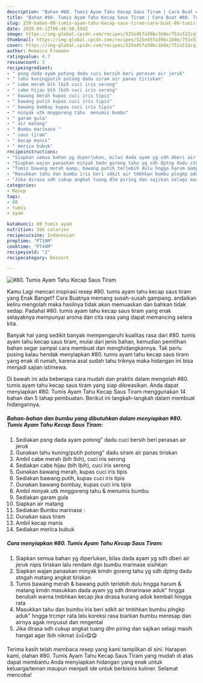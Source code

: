 ```yaml
---
description: "Bahan #80. Tumis Ayam Tahu Kecap Saus Tiram | Cara Buat #80. Tumis Ayam Tahu Kecap Saus Tiram Yang Lezat"
title: "Bahan #80. Tumis Ayam Tahu Kecap Saus Tiram | Cara Buat #80. Tumis Ayam Tahu Kecap Saus Tiram Yang Lezat"
slug: 259-bahan-80-tumis-ayam-tahu-kecap-saus-tiram-cara-buat-80-tumis-ayam-tahu-kecap-saus-tiram-yang-lezat
date: 2020-05-12T06:46:58.594Z
image: https://img-global.cpcdn.com/recipes/525e45fa39bc1b0e/751x532cq70/80-tumis-ayam-tahu-kecap-saus-tiram-foto-resep-utama.jpg
thumbnail: https://img-global.cpcdn.com/recipes/525e45fa39bc1b0e/751x532cq70/80-tumis-ayam-tahu-kecap-saus-tiram-foto-resep-utama.jpg
cover: https://img-global.cpcdn.com/recipes/525e45fa39bc1b0e/751x532cq70/80-tumis-ayam-tahu-kecap-saus-tiram-foto-resep-utama.jpg
author: Rebecca Freeman
ratingvalue: 4.7
reviewcount: 3
recipeingredient:
- " psng dada ayam potong dadu cuci bersih beri perasan air jeruk"
- " tahu kuningputih potong dadu siram air panas tiriskan"
- " cabe merah blh lbih cuci iris serong"
- " cabe hijau blh lbih cuci iris serong"
- " bawang merah kupas cuci iris tipis"
- " bawang putih kupas cuci iris tipis"
- " bawang bombay kupas cuci iris tipis"
- " minyak utk mnggoreng tahu  menumis bumbu"
- " garam gula"
- " air matang"
- " Bumbu marinase "
- " saus tiram"
- " kecap manis"
- " merica bubuk"
recipeinstructions:
- "Siapkan semua bahan yg diperlukan, bilas dada ayam yg sdh dberi air jeruk nipis tiriskan lalu rendam dgn bumbu marinase sisihkan"
- "Siapkan wajan panaskan minyak kmdn goreng tahu yg sdh dptng dadu stngah matang angkat tiriskan"
- "Tumis bawang merah &amp; bawang putih terlebih dulu hngga harum &amp; matang kmdn masukkan dada ayam yg sdh dmarinase aduk&#34; hngga berubah warna tmbhkan kecap jika dirasa kurang aduk kembali hingga rata"
- "Masukkan tahu dan bumbu iris beri sdkit air tmbhkan bumbu plngkp aduk&#34; hngga trcmpr rata lalu koreksi rasa biarkan bumbu meresap dan airnya agak mnyusut dan mngental"
- "Jika dirasa sdh cukup angkat tuang dlm piring dan sajikan selagi masih hangat agar lbih nikmat 👍👍😋😋"
categories:
- Resep
tags:
- 80
- tumis
- ayam

katakunci: 80 tumis ayam 
nutrition: 266 calories
recipecuisine: Indonesian
preptime: "PT19M"
cooktime: "PT44M"
recipeyield: "2"
recipecategory: Dessert

---
```



![#80. Tumis Ayam Tahu Kecap Saus Tiram](https://img-global.cpcdn.com/recipes/525e45fa39bc1b0e/751x532cq70/80-tumis-ayam-tahu-kecap-saus-tiram-foto-resep-utama.jpg)

Kamu Lagi mencari inspirasi resep #80. tumis ayam tahu kecap saus tiram yang Enak Banget? Cara Buatnya memang susah-susah gampang. andaikan keliru mengolah maka hasilnya tidak akan memuaskan dan bahkan tidak sedap. Padahal #80. tumis ayam tahu kecap saus tiram yang enak selayaknya mempunyai aroma dan cita rasa yang dapat memancing selera kita.



Banyak hal yang sedikit banyak mempengaruhi kualitas rasa dari #80. tumis ayam tahu kecap saus tiram, mulai dari jenis bahan, kemudian pemilihan bahan segar sampai cara membuat dan menghidangkannya. Tak perlu pusing kalau hendak menyiapkan #80. tumis ayam tahu kecap saus tiram yang enak di rumah, karena asal sudah tahu triknya maka hidangan ini bisa menjadi sajian istimewa.


Di bawah ini ada beberapa cara mudah dan praktis dalam mengolah #80. tumis ayam tahu kecap saus tiram yang siap dikreasikan. Anda dapat menyiapkan #80. Tumis Ayam Tahu Kecap Saus Tiram menggunakan 14 bahan dan 5 tahap pembuatan. Berikut ini langkah-langkah dalam membuat hidangannya.

<!--inarticleads1-->

##### Bahan-bahan dan bumbu yang dibutuhkan dalam menyiapkan #80. Tumis Ayam Tahu Kecap Saus Tiram:

1. Sediakan  psng dada ayam potong&#34; dadu cuci bersih beri perasan air jeruk
1. Gunakan  tahu kuning/putih potong&#34; dadu siram air panas tiriskan
1. Ambil  cabe merah (blh lbih), cuci iris serong
1. Sediakan  cabe hijau (blh lbih), cuci iris serong
1. Gunakan  bawang merah, kupas cuci iris tipis
1. Sediakan  bawang putih, kupas cuci iris tipis
1. Gunakan  bawang bombay, kupas cuci iris tipis
1. Ambil  minyak utk mnggoreng tahu &amp; menumis bumbu
1. Sediakan  garam gula
1. Siapkan  air matang
1. Sediakan  Bumbu marinase :
1. Gunakan  saus tiram
1. Ambil  kecap manis
1. Sediakan  merica bubuk




<!--inarticleads2-->

##### Cara menyiapkan #80. Tumis Ayam Tahu Kecap Saus Tiram:

1. Siapkan semua bahan yg diperlukan, bilas dada ayam yg sdh dberi air jeruk nipis tiriskan lalu rendam dgn bumbu marinase sisihkan
1. Siapkan wajan panaskan minyak kmdn goreng tahu yg sdh dptng dadu stngah matang angkat tiriskan
1. Tumis bawang merah &amp; bawang putih terlebih dulu hngga harum &amp; matang kmdn masukkan dada ayam yg sdh dmarinase aduk&#34; hngga berubah warna tmbhkan kecap jika dirasa kurang aduk kembali hingga rata
1. Masukkan tahu dan bumbu iris beri sdkit air tmbhkan bumbu plngkp aduk&#34; hngga trcmpr rata lalu koreksi rasa biarkan bumbu meresap dan airnya agak mnyusut dan mngental
1. Jika dirasa sdh cukup angkat tuang dlm piring dan sajikan selagi masih hangat agar lbih nikmat 👍👍😋😋




Terima kasih telah membaca resep yang kami tampilkan di sini. Harapan kami, olahan #80. Tumis Ayam Tahu Kecap Saus Tiram yang mudah di atas dapat membantu Anda menyiapkan hidangan yang enak untuk keluarga/teman maupun menjadi ide untuk berbisnis kuliner. Selamat mencoba!
